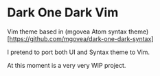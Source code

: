 # Dark One Dark Vim

Vim theme based in (mgovea Atom syntax theme)[https://github.com/mgovea/dark-one-dark-syntax]


I pretend to port both UI and Syntax theme to Vim.

At this moment is a very very WIP project.

